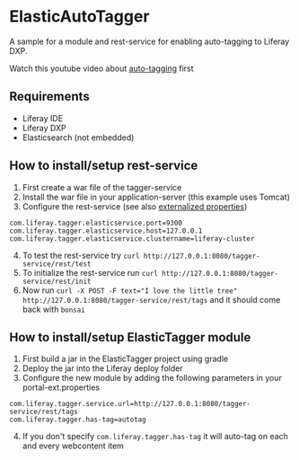 # ElasticAutoTagger
A sample for a module and rest-service for enabling auto-tagging to Liferay DXP.

Watch this youtube video about [auto-tagging](https://youtu.be/Pxu06zgiNLc?list=PLp6cS8SjamlP9YYKLrY_iOAGw3b62PNr-) first

## Requirements
 - Liferay IDE
 - Liferay DXP
 - Elasticsearch (not embedded)

## How to install/setup rest-service
 1. First create a war file of the tagger-service
 2. Install the war file in your application-server (this example uses Tomcat)
 3. Configure the rest-service (see also [externalized properties](https://docs.spring.io/spring-boot/docs/current/reference/html/boot-features-external-config.html))
 
 ```
 com.liferay.tagger.elasticservice.port=9300
 com.liferay.tagger.elasticservice.host=127.0.0.1
 com.liferay.tagger.elasticservice.clustername=liferay-cluster
 ```

 4. To test the rest-service try `curl http://127.0.0.1:8080/tagger-service/rest/test`
 5. To initialize the rest-service run `curl http://127.0.0.1:8080/tagger-service/rest/init`
 6. Now run `curl -X POST -F text="I love the little tree"  http://127.0.0.1:8080/tagger-service/rest/tags` and it should come back with `bonsai`

## How to install/setup ElasticTagger module
 1. First build a jar in the ElasticTagger project using gradle
 1. Deploy the jar into the Liferay deploy folder
 1. Configure the new module by adding the following parameters in your portal-ext.properties
 
```
com.liferay.tagger.service.url=http://127.0.0.1:8080/tagger-service/rest/tags
com.liferay.tagger.has-tag=autotag
```
 4. If you don't specify `com.liferay.tagger.has-tag` it will auto-tag on each and every webcontent item
